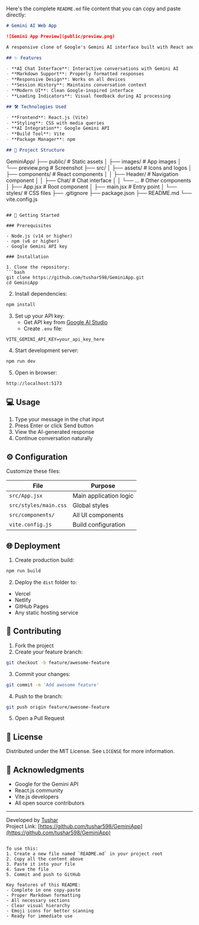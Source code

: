 Here's the complete `README.md` file content that you can copy and paste directly:

```markdown
# Gemini AI Web App

![Gemini App Preview](public/preview.png)

A responsive clone of Google's Gemini AI interface built with React and the Gemini API.

## ✨ Features

- **AI Chat Interface**: Interactive conversations with Gemini AI
- **Markdown Support**: Properly formatted responses
- **Responsive Design**: Works on all devices
- **Session History**: Maintains conversation context
- **Modern UI**: Clean Google-inspired interface
- **Loading Indicators**: Visual feedback during AI processing

## 🛠️ Technologies Used

- **Frontend**: React.js (Vite)
- **Styling**: CSS with media queries
- **AI Integration**: Google Gemini API
- **Build Tool**: Vite
- **Package Manager**: npm

## 📁 Project Structure

```
GeminiApp/
├── public/              # Static assets
│   ├── images/          # App images
│   └── preview.png      # Screenshot
├── src/
│   ├── assets/          # Icons and logos
│   ├── components/      # React components
│   │   ├── Header/      # Navigation component
│   │   ├── Chat/        # Chat interface
│   │   └── ...          # Other components
│   ├── App.jsx          # Root component
│   ├── main.jsx         # Entry point
│   └── styles/          # CSS files
├── .gitignore
├── package.json
├── README.md
└── vite.config.js
```

## 🚀 Getting Started

### Prerequisites

- Node.js (v14 or higher)
- npm (v6 or higher)
- Google Gemini API key

### Installation

1. Clone the repository:
```bash
git clone https://github.com/tushar598/GeminiApp.git
cd GeminiApp
```

2. Install dependencies:
```bash
npm install
```

3. Set up your API key:
   - Get API key from [Google AI Studio](https://aistudio.google.com/)
   - Create `.env` file:
```env
VITE_GEMINI_API_KEY=your_api_key_here
```

4. Start development server:
```bash
npm run dev
```

5. Open in browser:
```
http://localhost:5173
```

## 💻 Usage

1. Type your message in the chat input
2. Press Enter or click Send button
3. View the AI-generated response
4. Continue conversation naturally

## ⚙️ Configuration

Customize these files:

| File | Purpose |
|------|---------|
| `src/App.jsx` | Main application logic |
| `src/styles/main.css` | Global styles |
| `src/components/` | All UI components |
| `vite.config.js` | Build configuration |

## 🌐 Deployment

1. Create production build:
```bash
npm run build
```

2. Deploy the `dist` folder to:
- Vercel
- Netlify
- GitHub Pages
- Any static hosting service

## 🤝 Contributing

1. Fork the project
2. Create your feature branch:
```bash
git checkout -b feature/awesome-feature
```
3. Commit your changes:
```bash
git commit -m 'Add awesome feature'
```
4. Push to the branch:
```bash
git push origin feature/awesome-feature
```
5. Open a Pull Request

## 📜 License

Distributed under the MIT License. See `LICENSE` for more information.

## 🙏 Acknowledgments

- Google for the Gemini API
- React.js community
- Vite.js developers
- All open source contributors

---

Developed by [Tushar](https://github.com/tushar598)  
Project Link: [https://github.com/tushar598/GeminiApp](https://github.com/tushar598/GeminiApp)
```

To use this:
1. Create a new file named `README.md` in your project root
2. Copy all the content above
3. Paste it into your file
4. Save the file
5. Commit and push to GitHub

Key features of this README:
- Complete in one copy-paste
- Proper Markdown formatting
- All necessary sections
- Clear visual hierarchy
- Emoji icons for better scanning
- Ready for immediate use